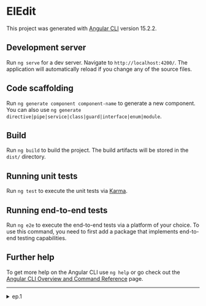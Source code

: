 # ElEdit

This project was generated with [Angular CLI](https://github.com/angular/angular-cli) version 15.2.2.

## Development server

Run `ng serve` for a dev server. Navigate to `http://localhost:4200/`. The application will automatically reload if you change any of the source files.

## Code scaffolding

Run `ng generate component component-name` to generate a new component. You can also use `ng generate directive|pipe|service|class|guard|interface|enum|module`.

## Build

Run `ng build` to build the project. The build artifacts will be stored in the `dist/` directory.

## Running unit tests

Run `ng test` to execute the unit tests via [Karma](https://karma-runner.github.io).

## Running end-to-end tests

Run `ng e2e` to execute the end-to-end tests via a platform of your choice. To use this command, you need to first add a package that implements end-to-end testing capabilities.

## Further help

To get more help on the Angular CLI use `ng help` or go check out the [Angular CLI Overview and Command Reference](https://angular.io/cli) page.

---

<details>

<summary>ep.1</summary>

- init desktop angular app w text-editor lib

```js

ng new el-edit --defaults --directory ./ // --minimal

// text editor
npm i ngx-wig@15.1.4
```

- add host comp for editor

```js

ng g c views/editor --skip-tests  --dry-run

// editor.component
<ngx-wig placeholder="Enter your content"></ngx-wig>
```

![Alt text](src/readmeAssets/init-editor.png)

</details>
